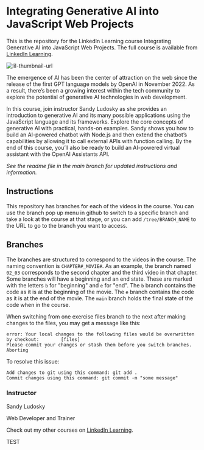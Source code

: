 # Integrating Generative AI into JavaScript Web Projects
This is the repository for the LinkedIn Learning course Integrating Generative AI into JavaScript Web Projects. The full course is available from [LinkedIn Learning][lil-course-url].

![lil-thumbnail-url]

<p>The emergence of AI has been the center of attraction on the web since the release of the first GPT language models by OpenAI in November 2022. As a result, there’s been a growing interest within the tech community to explore the potential of generative AI technologies in web development.</p><p>In this course, join instructor Sandy Ludosky as she provides an introduction to generative AI and its many possible applications using the JavaScript language and its frameworks. Explore the core concepts of generative AI with practical, hands-on examples. Sandy shows you how to build an AI-powered chatbot with Node.js and then extend the chatbot’s capabilities by allowing it to call external APIs with function calling. By the end of this course, you’ll also be ready to build an AI-powered virtual assistant with the OpenAI Assistants API.</p>

_See the readme file in the main branch for updated instructions and information._
## Instructions
This repository has branches for each of the videos in the course. You can use the branch pop up menu in github to switch to a specific branch and take a look at the course at that stage, or you can add `/tree/BRANCH_NAME` to the URL to go to the branch you want to access.

## Branches
The branches are structured to correspond to the videos in the course. The naming convention is `CHAPTER#_MOVIE#`. As an example, the branch named `02_03` corresponds to the second chapter and the third video in that chapter. 
Some branches will have a beginning and an end state. These are marked with the letters `b` for "beginning" and `e` for "end". The `b` branch contains the code as it is at the beginning of the movie. The `e` branch contains the code as it is at the end of the movie. The `main` branch holds the final state of the code when in the course.

When switching from one exercise files branch to the next after making changes to the files, you may get a message like this:

    error: Your local changes to the following files would be overwritten by checkout:        [files]
    Please commit your changes or stash them before you switch branches.
    Aborting

To resolve this issue:
	
    Add changes to git using this command: git add .
	Commit changes using this command: git commit -m "some message"

### Instructor

Sandy Ludosky

Web Developer and Trainer
                

Check out my other courses on [LinkedIn Learning](https://www.linkedin.com/learning/instructors/sandy-ludosky?u=104).


[0]: # (Replace these placeholder URLs with actual course URLs)

[lil-course-url]: https://www.linkedin.com/learning/integrating-generative-ai-into-javascript-web-projects
[lil-thumbnail-url]: https://media.licdn.com/dms/image/D4E0DAQEc-uT6Iq7H0A/learning-public-crop_675_1200/0/1713900257957?e=2147483647&v=beta&t=9bpPWqzXm6MoQ9a95FChh9nCCZShKvOIL1fyIDAFEhU

TEST